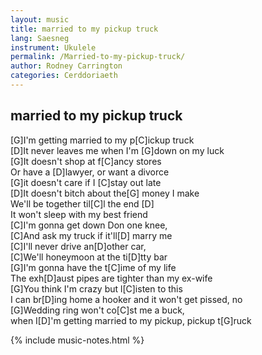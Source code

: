 ```yaml
---
layout: music
title: married to my pickup truck
lang: Saesneg
instrument: Ukulele
permalink: /Married-to-my-pickup-truck/
author: Rodney Carrington
categories: Cerddoriaeth
---
```

## married to my pickup truck

[G]I'm getting married to my p[C]ickup truck  
[D]It never leaves me when I'm [G]down on my luck  
[G]It doesn't shop at f[C]ancy stores  
Or have a [D]lawyer, or want a divorce  
[G]it doesn't care if I [C]stay out late  
[D]It doesn't bitch about the[G] money I make  
We'll be together til[C]l the end [D]  
It won't sleep with my best friend  
[C]I'm gonna get down Don one knee,  
[C]And ask my truck if it'll[D] marry me  
[C]I'll never drive an[D]other car,  
[C]We'll honeymoon at the ti[D]tty bar  
[G]I'm gonna have the t[C]ime of my life  
The exh[D]aust pipes are tighter than my ex-wife  
[G]You think I'm crazy but l[C]isten to this  
I can br[D]ing home a hooker and it won't get pissed, no  
[G]Wedding ring won't co[C]st me a buck,  
when I[D]'m getting married to my pickup, pickup t[G]ruck  

{% include music-notes.html %}